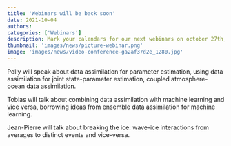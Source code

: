 ```yaml
---
title: 'Webinars will be back soon'
date: 2021-10-04
authors:
categories: ['Webinars']
description: Mark your calendars for our next webinars on october 27th, november 24th and december 15th by Polly Smith, Tobias Finn and Jean-Pierre Auclair
thumbnail: 'images/news/picture-webinar.png'
image: 'images/news/video-conference-ga2af37d2e_1280.jpg'
---
```



Polly will speak about data assimilation for parameter estimation, using data assimilation for joint state-parameter estimation, coupled atmosphere-ocean data assimilation.

Tobias will talk about combining data assimilation with machine learning and vice versa, borrowing ideas from ensemble data assimilation for machine learning.

Jean-Pierre will talk about breaking the ice: wave-ice interactions from averages to distinct events and vice-versa.


